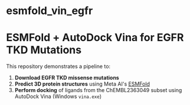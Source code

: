 # esmfold_vin_egfr
# ESMFold + AutoDock Vina for EGFR TKD Mutations
This repository demonstrates a pipeline to:

1. **Download EGFR TKD missense mutations**  
2. **Predict 3D protein structures** using Meta AI's [ESMFold](https://github.com/facebookresearch/esm)  
3. **Perform docking** of ligands from the ChEMBL2363049 subset using AutoDock Vina (Windows `vina.exe`)
